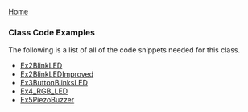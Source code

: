 [Home](index.md)

### Class Code Examples

The following is a list of all of the code snippets needed for this class.

<ul>
    <li><a href="examples/Ex2BlinkLED/Ex2BlinkLED.ino">Ex2BlinkLED</a></li>
    <li><a href="examples/Ex2BlinkLEDImproved/Ex2BlinkLEDImproved.ino">Ex2BlinkLEDImproved</a></li>
    <li><a href="examples/Ex3ButtonBlinksLED/Ex3ButtonBlinksLED.ino">Ex3ButtonBlinksLED</a></li>
    <li><a href="examples/Ex4_RGB_LED/Ex4_RGB_LED.ino">Ex4_RGB_LED</a></li>
    <li><a href="examples/Ex5PiezoBuzzer/Ex5PiezoBuzzer.ino">Ex5PiezoBuzzer</a></li>
</ul>

<script>alert("Hello World!")</script>
